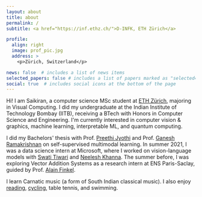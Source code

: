 ```yaml
---
layout: about
title: about
permalink: /
subtitle: <a href="https://inf.ethz.ch/">D-INFK, ETH Zürich</a>

profile:
  align: right
  image: prof_pic.jpg
  address: >
    <p>Zürich, Switzerland</p>

news: false  # includes a list of news items
selected_papers: false # includes a list of papers marked as "selected={true}"
social: true  # includes social icons at the bottom of the page
---
```


Hi! I am Saikiran, a computer science MSc student at [ETH Zürich](https://inf.ethz.ch/), majoring in Visual Computing.
I did my undergraduate at the Indian Institute of Technology Bombay (IITB), receiving a BTech with Honors in Computer Science and Engineering. 
I'm currently interested in computer vision & graphics, machine learning, interpretable ML, and quantum computing.

I did my Bachelors' thesis with Prof. [Preethi Jyothi](https://www.cse.iitb.ac.in/~pjyothi/) and Prof. [Ganesh Ramakrishnan](https://www.cse.iitb.ac.in/~ganesh/) on self-supervised multimodal learning. 
In summer 2021, I was a data science intern at Microsoft, where I worked on vision-language models with [Swati Tiwari](https://www.linkedin.com/in/swati-tiwari-1805/) and [Neelesh Khanna](https://www.linkedin.com/in/nekhanna/).
The summer before, I was exploring Vector Addition Systems as a research intern at ENS Paris-Saclay, guided by Prof. [Alain Finkel](http://www.lsv.fr/~finkel/). 

I learn Carnatic music (a form of South Indian classical music). I also enjoy [reading](https://www.goodreads.com/skeleton-detective), [cycling](https://www.strava.com/athletes/116391594), table tennis, and swimming. 

